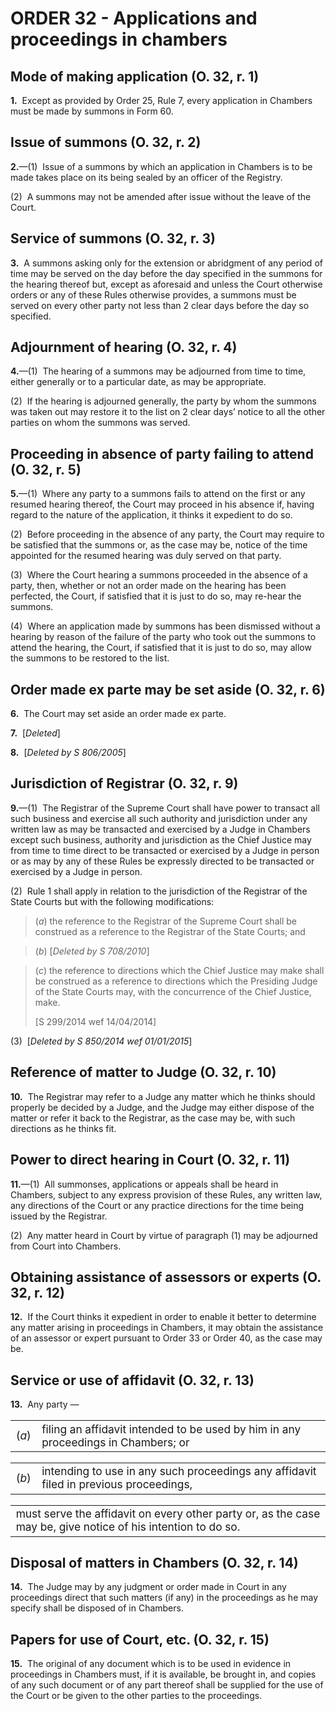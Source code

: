 # ORDER 32 - Applications and proceedings in chambers

## Mode of making application (O. 32, r. 1)

**1.**  Except as provided by Order 25, Rule 7, every application in Chambers must be made by summons in Form 60.

## Issue of summons (O. 32, r. 2)

**2.**—(1)  Issue of a summons by which an application in Chambers is to be made takes place on its being sealed by an officer of the Registry.



(2)  A summons may not be amended after issue without the leave of the Court.

## Service of summons (O. 32, r. 3)

**3.**  A summons asking only for the extension or abridgment of any period of time may be served on the day before the day specified in the summons for the hearing thereof but, except as aforesaid and unless the Court otherwise orders or any of these Rules otherwise provides, a summons must be served on every other party not less than 2 clear days before the day so specified.

## Adjournment of hearing (O. 32, r. 4)

**4.**—(1)  The hearing of a summons may be adjourned from time to time, either generally or to a particular date, as may be appropriate.



(2)  If the hearing is adjourned generally, the party by whom the summons was taken out may restore it to the list on 2 clear days’ notice to all the other parties on whom the summons was served.

## Proceeding in absence of party failing to attend (O. 32, r. 5)

**5.**—(1)  Where any party to a summons fails to attend on the first or any resumed hearing thereof, the Court may proceed in his absence if, having regard to the nature of the application, it thinks it expedient to do so.



(2)  Before proceeding in the absence of any party, the Court may require to be satisfied that the summons or, as the case may be, notice of the time appointed for the resumed hearing was duly served on that party.



(3)  Where the Court hearing a summons proceeded in the absence of a party, then, whether or not an order made on the hearing has been perfected, the Court, if satisfied that it is just to do so, may re-hear the summons.



(4)  Where an application made by summons has been dismissed without a hearing by reason of the failure of the party who took out the summons to attend the hearing, the Court, if satisfied that it is just to do so, may allow the summons to be restored to the list.

## Order made ex parte may be set aside (O. 32, r. 6)

**6.**  The Court may set aside an order made ex parte.

**7.**  \[_Deleted_\]

**8.**  \[_Deleted by S 806/2005_\]

## Jurisdiction of Registrar (O. 32, r. 9)

**9.**—(1)  The Registrar of the Supreme Court shall have power to transact all such business and exercise all such authority and jurisdiction under any written law as may be transacted and exercised by a Judge in Chambers except such business, authority and jurisdiction as the Chief Justice may from time to time direct to be transacted or exercised by a Judge in person or as may by any of these Rules be expressly directed to be transacted or exercised by a Judge in person.



(2)  Rule 1 shall apply in relation to the jurisdiction of the Registrar of the State Courts but with the following modifications:

>(_a_) the reference to the Registrar of the Supreme Court shall be construed as a reference to the Registrar of the State Courts; and

>(_b_) [_Deleted by S 708/2010_]

>(_c_) the reference to directions which the Chief Justice may make shall be construed as a reference to directions which the Presiding Judge of the State Courts may, with the concurrence of the Chief Justice, make.  
><div class="amendNote">[S 299/2014 wef 14/04/2014]</div>

(3)  [_Deleted by S 850/2014 wef 01/01/2015_]

## Reference of matter to Judge (O. 32, r. 10)

**10.**  The Registrar may refer to a Judge any matter which he thinks should properly be decided by a Judge, and the Judge may either dispose of the matter or refer it back to the Registrar, as the case may be, with such directions as he thinks fit.

## Power to direct hearing in Court (O. 32, r. 11)

**11.**—(1)  All summonses, applications or appeals shall be heard in Chambers, subject to any express provision of these Rules, any written law, any directions of the Court or any practice directions for the time being issued by the Registrar.



(2)  Any matter heard in Court by virtue of paragraph (1) may be adjourned from Court into Chambers.

## Obtaining assistance of assessors or experts (O. 32, r. 12)

**12.**  If the Court thinks it expedient in order to enable it better to determine any matter arising in proceedings in Chambers, it may obtain the assistance of an assessor or expert pursuant to Order 33 or Order 40, as the case may be.

## Service or use of affidavit (O. 32, r. 13)

**13.**  Any party —

<table class="p1_1" style="font-size:13pt" width="100%"><tbody><tr><td class="p1No">(<em>a</em>)</td><td class="pTxt">filing an affidavit intended to be used by him in any proceedings in Chambers; or</td></tr></tbody></table>

<table class="p1_1" style="font-size:13pt" width="100%"><tbody><tr><td class="p1No">(<em>b</em>)</td><td class="pTxt">intending to use in any such proceedings any affidavit filed in previous proceedings,</td></tr></tbody></table>

<table width="100%"><tbody><tr><td class="prov1N2SO" style="font-size:13pt">must serve the affidavit on every other party or, as the case may be, give notice of his intention to do so.</td></tr></tbody></table>

## Disposal of matters in Chambers (O. 32, r. 14)

**14.**  The Judge may by any judgment or order made in Court in any proceedings direct that such matters (if any) in the proceedings as he may specify shall be disposed of in Chambers.

## Papers for use of Court, etc. (O. 32, r. 15)

**15.**  The original of any document which is to be used in evidence in proceedings in Chambers must, if it is available, be brought in, and copies of any such document or of any part thereof shall be supplied for the use of the Court or be given to the other parties to the proceedings.
